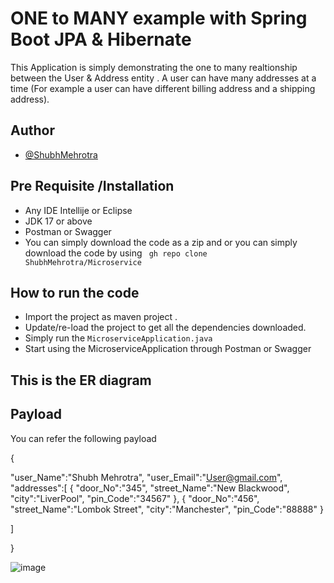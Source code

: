 

# ONE to MANY example with Spring Boot JPA & Hibernate 

This Application is simply demonstrating the one to many realtionship between the User & Address entity . A user can have many addresses at a time (For example a user can have different billing address and a shipping address).




## Author

- [@ShubhMehrotra](https://www.github.com/ShubhMehrotra)


## Pre Requisite /Installation
* Any IDE Intellije or Eclipse 
* JDK 17 or above 
* Postman or Swagger 
* You can simply download the code as a zip and  or you can simply download the code by using ``` gh repo clone ShubhMehrotra/Microservice```

## How to run the code 
* Import the project as maven project .
* Update/re-load the project to get all the dependencies downloaded.
* Simply run the ```MicroserviceApplication.java```
* Start using the MicroserviceApplication through Postman or Swagger



## This is the ER diagram 


## Payload

You can refer the following payload 

{

  "user_Name":"Shubh Mehrotra",
  "user_Email":"User@gmail.com",
  "addresses":[
    {
      "door_No":"345",
      "street_Name":"New Blackwood",
      "city":"LiverPool",
      "pin_Code":"34567"
    },
    {
      "door_No":"456",
      "street_Name":"Lombok Street",
      "city":"Manchester",
      "pin_Code":"88888"
    }



  ]


}


















![image](https://github.com/ShubhMehrotra/Microservice/assets/60496852/9d424a11-af62-4b9d-92ad-ea2bc710dd61)
